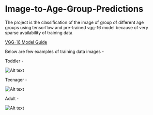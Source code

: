 # Image-to-Age-Group-Predictions

The project is the classification of the image of group of different age groups using tensorflow and 
pre-trained vgg-16 model because of very sparse availability of training data.

[VGG-16 Model Guide](https://neurohive.io/en/popular-networks/vgg16/)

Below are few examples of training data images -

Toddler -

![Alt text](https://github.com/milannzz/Image-to-Age-Group-Predictions/blob/master/Images/Todller.jpg?raw=true "Optional Title")

Teenager -

![Alt text](https://github.com/milannzz/Image-to-Age-Group-Predictions/blob/master/Images/teenagers.jpg?raw=true "Optional Title")

Adult -

![Alt text](https://github.com/milannzz/Image-to-Age-Group-Predictions/blob/master/Images/adult.jpg?raw=true "Optional Title")

